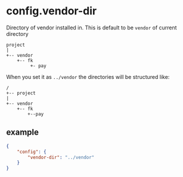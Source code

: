 # config.vendor-dir

Directory of vendor installed in. This is default to be `vendor` of current directory

```text
project
|
+-- vendor
    +-- fk
         +- pay 
```

When you set it as `../vendor` the directories will be structured like:

```text
/
+-- project
|
+-- vendor
    +-- fk
        +--pay

```

## example

```json
{
    "config": {
        "vendor-dir": "../vendor"
    }
}
```
